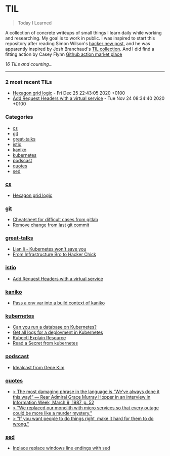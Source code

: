 # TIL
> Today I Learned

A collection of concrete writeups of small things I learn daily while working
and researching. My goal is to work in public. I was inspired to start this
repository after reading Simon Wilson's [hacker new post][1], and he was
apparently inspired by Josh Branchaud's [TIL collection][2]. And I did find a fitting
action by Casey Flynn [Github action market place][3]


_16 TILs and counting..._

---

### 2 most recent TILs

- [Hexagon grid logic](cs/hexagon-grid.md) - Fri Dec 25 22:43:05 2020 +0100
- [Add Request Headers with a virtual service](istio/virtual-service-add-headers.md) - Tue Nov 24 08:34:40 2020 +0100

### Categories

- [cs](#cs)
- [git](#git)
- [great-talks](#great-talks)
- [istio](#istio)
- [kaniko](#kaniko)
- [kubernetes](#kubernetes)
- [podscast](#podscast)
- [quotes](#quotes)
- [sed](#sed)

### [cs](#cs)
- [Hexagon grid logic](cs/hexagon-grid.md)

### [git](#git)
- [Cheatsheet for difficult cases from gitlab](git/cheatsheet-for-difficult-cases.md)
- [Remove change from last git commit](git/remove-change-from-last-git-commit.md)

### [great-talks](#great-talks)
- [Lian li - Kubernetes won't save you](great-talks/cloud-native_kubernetes-wont-save-you.md)
- [From Infrastructure Bro to Hacker Chick](great-talks/from-infrastructure-bro-to-hacker-chick.md)

### [istio](#istio)
- [Add Request Headers with a virtual service](istio/virtual-service-add-headers.md)

### [kaniko](#kaniko)
- [Pass a env var into a build context of kaniko](kaniko/pass-env-var.md)

### [kubernetes](#kubernetes)
- [Can you run a database on Kubernetes?](kubernetes/database-on-kube.md)
- [Get all logs for a deployment in Kubernetes](kubernetes/get-all-logs-for-deployment.md)
- [Kubectl Explain Resource](kubernetes/kubectl-explain-resource.md)
- [Read a Secret from kubernetes](kubernetes/read-secrets-with-kubectl.md)

### [podscast](#podscast)
- [Idealcast from Gene Kim](podscast/idealcast.md)

### [quotes](#quotes)
- [> The most damaging phrase in the language is “We’ve always done it this way!” — Rear Admiral Grace Murray Hopper in an interview in Information Week, March 9, 1987, p. 52](quotes/grace-hopper.md)
- [> "We replaced our monolith with micro services so that every outage could be more like a murder mystery."](quotes/murder_mystery.md)
- [> "If you want people to do things right, make it hard for them to do wrong."](quotes/things-right.md)

### [sed](#sed)
- [Inplace replace windows line endings with sed](sed/change-line-endings-inline.md)

[1]: https://simonwillison.net/2020/Apr/20/self-rewriting-readme/
[2]: https://github.com/jbranchaud/til
[3]: https://github.com/marketplace/actions/til-auto-format-readme


